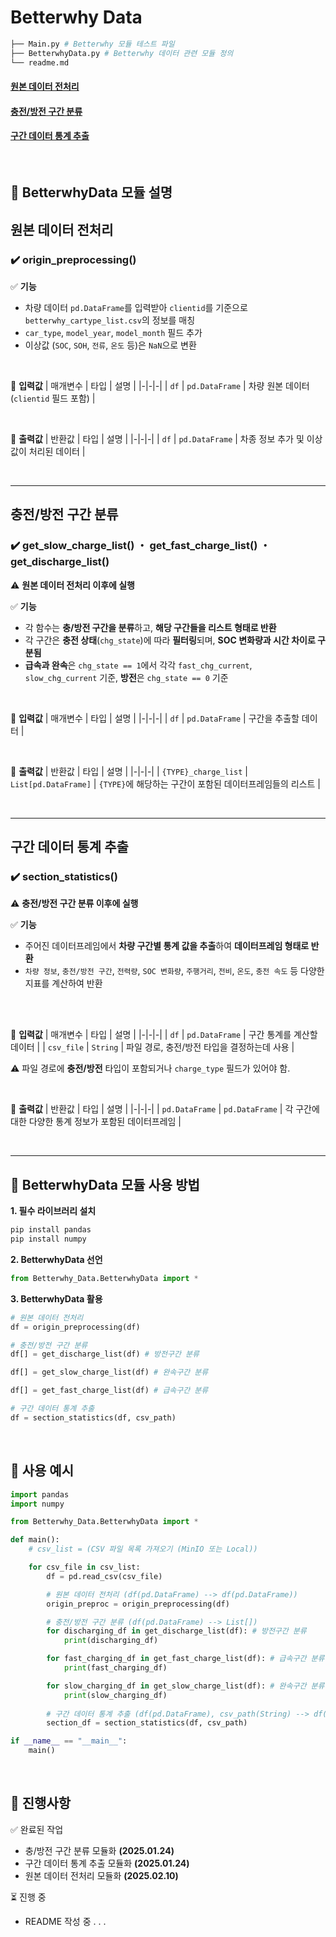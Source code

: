 # Betterwhy Data
```bash
├── Main.py # Betterwhy 모듈 테스트 파일
├── BetterwhyData.py # Betterwhy 데이터 관련 모듈 정의
└── readme.md
```

#### [**원본 데이터 전처리**](#origin_preprocessing)
#### [**충전/방전 구간 분류**](#classify_charging)
#### [**구간 데이터 통계 추출**](#section_statistics)
<br>

## 📌 BetterwhyData 모듈 설명
<a id="origin_preprocessing"></a>

## **원본 데이터 전처리**
### ✔️ **origin_preprocessing()**

 ✅ **기능**
- 차량 데이터 `pd.DataFrame`를 입력받아 `clientid`를 기준으로 `betterwhy_cartype_list.csv`의 정보를 매칭  
- `car_type`, `model_year`, `model_month` 필드 추가  
- 이상값 (`SOC`, `SOH`, `전류`, `온도` 등)은 `NaN`으로 변환

<br>

🔹 **입력값**
| 매개변수 | 타입 | 설명 |
|-|-|-|
| `df` | `pd.DataFrame` | 차량 원본 데이터 (`clientid` 필드 포함) |

<br>

🔹 **출력값**
| 반환값 | 타입 | 설명 |
|-|-|-|
| `df` | `pd.DataFrame` | 차종 정보 추가 및 이상값이 처리된 데이터 |

<br>

---

<a id="classify_charging"></a>

## **충전/방전 구간 분류**
### **✔️ get_slow_charge_list() ・ get_fast_charge_list() ・ get_discharge_list()**

⚠️ **원본 데이터 전처리 이후에 실행**

✅ **기능**
- 각 함수는 **충/방전 구간을 분류**하고, **해당 구간들을 리스트 형태로 반환**
- 각 구간은 **충전 상태**(`chg_state`)에 따라 **필터링**되며, **SOC 변화량과 시간 차이로 구분됨**
- **급속과 완속**은 `chg_state == 1`에서 각각 `fast_chg_current`, `slow_chg_current` 기준, **방전**은 `chg_state == 0` 기준

<br> 

🔹 **입력값**
| 매개변수 | 타입 | 설명 |
|-|-|-|
| `df` | `pd.DataFrame` | 구간을 추출할 데이터 |

<br>

🔹 **출력값**
| 반환값 | 타입 | 설명 |
|-|-|-|
| `{TYPE}_charge_list` | `List[pd.DataFrame]` | `{TYPE}`에 해당하는 구간이 포함된 데이터프레임들의 리스트 |

<br> 

---

<a id="section_statistics"></a>

## **구간 데이터 통계 추출**
### ✔️ **section_statistics()**
⚠️ **충전/방전 구간 분류 이후에 실행**

✅ **기능**
- 주어진 데이터프레임에서 **차량 구간별 통계 값을 추출**하여 **데이터프레임 형태로 반환**
- `차량 정보`, `충전/방전 구간`, `전력량`, `SOC 변화량`, `주행거리`, `전비`, `온도`, `충전 속도` 등 다양한 지표를 계산하여 반환

<br><br> 

🔹 **입력값**
| 매개변수 | 타입 | 설명 |
|-|-|-|
| `df` | `pd.DataFrame` | 구간 통계를 계산할 데이터 |
| `csv_file` | `String` | 파일 경로, 충전/방전 타입을 결정하는데 사용 |

⚠️ 파일 경로에 **충전/방전** 타입이 포함되거나 `charge_type` 필드가 있어야 함.

<br>

🔹 **출력값**
| 반환값 | 타입 | 설명 |
|-|-|-|
| `pd.DataFrame` | `pd.DataFrame` | 각 구간에 대한 다양한 통계 정보가 포함된 데이터프레임 |

<br> 

---

## 📌 BetterwhyData 모듈 사용 방법
**1. 필수 라이브러리 설치**
```python
pip install pandas
pip install numpy
```
**2. BetterwhyData 선언**
```python
from Betterwhy_Data.BetterwhyData import *
```
**3. BetterwhyData 활용**
```python
# 원본 데이터 전처리
df = origin_preprocessing(df)

# 충전/방전 구간 분류 
df[] = get_discharge_list(df) # 방전구간 분류

df[] = get_slow_charge_list(df) # 완속구간 분류

df[] = get_fast_charge_list(df) # 급속구간 분류

# 구간 데이터 통계 추출
df = section_statistics(df, csv_path)
```

<br>

## 📌 사용 예시
```python
import pandas
import numpy 

from Betterwhy_Data.BetterwhyData import *

def main():
    # csv_list = (CSV 파일 목록 가져오기 (MinIO 또는 Local))

    for csv_file in csv_list:
        df = pd.read_csv(csv_file)

        # 원본 데이터 전처리 (df(pd.DataFrame) --> df(pd.DataFrame))
        origin_preproc = origin_preprocessing(df)

        # 충전/방전 구간 분류 (df(pd.DataFrame) --> List[])
        for discharging_df in get_discharge_list(df): # 방전구간 분류 
            print(discharging_df)

        for fast_charging_df in get_fast_charge_list(df): # 급속구간 분류
            print(fast_charging_df)

        for slow_charging_df in get_slow_charge_list(df): # 완속구간 분류
            print(slow_charging_df)
        
        # 구간 데이터 통계 추출 (df(pd.DataFrame), csv_path(String) --> df(pd.DataFrame))
        section_df = section_statistics(df, csv_path)

if __name__ == "__main__":
    main()
```

<br> 

## 📝 진행사항
✅ 완료된 작업
-  충/방전 구간 분류 모듈화 **(2025.01.24)**
-  구간 데이터 통계 추출 모듈화 **(2025.01.24)**
-  원본 데이터 전처리 모듈화 **(2025.02.10)**
  
⏳ 진행 중
- README 작성 중 . . .
